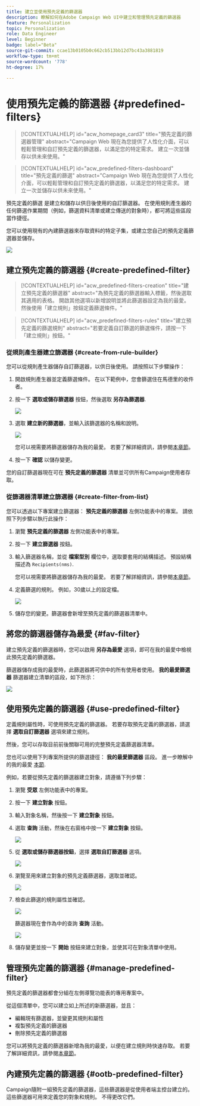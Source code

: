 ```yaml
---
title: 建立並使用預先定義的篩選器
description: 瞭解如何在Adobe Campaign Web UI中建立和管理預先定義的篩選器
feature: Personalization
topic: Personalization
role: Data Engineer
level: Beginner
badge: label="Beta"
source-git-commit: ccae13b0105b0c662cb513bb12d7bc43a3881819
workflow-type: tm+mt
source-wordcount: '778'
ht-degree: 17%

---
```


# 使用預先定義的篩選器 {#predefined-filters}

>[!CONTEXTUALHELP]
>id="acw_homepage_card3"
>title="預先定義的篩選器管理"
>abstract="Campaign Web 現在為您提供了人性化介面，可以輕鬆管理和自訂預先定義的篩選器，以滿足您的特定需求。 建立一次並儲存以供未來使用。"

>[!CONTEXTUALHELP]
>id="acw_predefined-filters-dashboard"
>title="預先定義的篩選"
>abstract="Campaign Web 現在為您提供了人性化介面，可以輕鬆管理和自訂預先定義的篩選器，以滿足您的特定需求。 建立一次並儲存以供未來使用。"

預先定義的篩選 是建立和儲存以供日後使用的自訂篩選器。 在使用規則產生器的任何篩選作業期間（例如，篩選資料清單或建立傳送的對象時），都可將這些區段當作捷徑。

您可以使用現有的內建篩選器來存取資料的特定子集，或建立您自己的預先定義篩選器並儲存。

![](assets/predefined-filters-menu.png)


## 建立預先定義的篩選器 {#create-predefined-filter}

>[!CONTEXTUALHELP]
>id="acw_predefined-filters-creation"
>title="建立預先定義的篩選器"
>abstract="為預先定義的篩選器輸入標籤，然後選取其適用的表格。 開啟其他選項以新增說明並將此篩選器設定為我的最愛。 然後使用「建立規則」按鈕定義篩選條件。"

>[!CONTEXTUALHELP]
>id="acw_predefined-filters-rules"
>title="建立預先定義的篩選規則"
>abstract="若要定義自訂篩選的篩選條件，請按一下「建立規則」按鈕。"

### 從規則產生器建立篩選器 {#create-from-rule-builder}

您可以從規則產生器儲存自訂篩選器，以供日後使用。 請按照以下步驟操作：

1. 開啟規則產生器並定義篩選條件。 在以下範例中，您會篩選住在馬德里的收件者。
1. 按一下 **選取或儲存篩選器** 按鈕，然後選取 **另存為篩選器**.

   ![](assets/predefined-filters-save.png)

1. 選取 **建立新的篩選器**，並輸入該篩選器的名稱和說明。

   ![](assets/predefined-filters-save-filter.png)

   您可以視需要將篩選器儲存為我的最愛。 若要了解詳細資訊，請參閱[本章節](#fav-filter)。

1. 按一下 **確認** 以儲存變更。

您的自訂篩選器現在可在 **預先定義的篩選器** 清單並可供所有Campaign使用者存取。


### 從篩選器清單建立篩選器 {#create-filter-from-list}


您可以透過以下專案建立篩選器： **預先定義的篩選器** 左側功能表中的專案。 請依照下列步驟以執行此操作：

1. 瀏覽 **預先定義的篩選器** 左側功能表中的專案。
1. 按一下 **建立篩選器** 按鈕。
1. 輸入篩選器名稱，並從 **檔案型別** 欄位中，選取要套用的結構描述。 預設結構描述為 `Recipients(nms)`.

   您可以視需要將篩選器儲存為我的最愛。 若要了解詳細資訊，請參閱[本章節](#fav-filter)。

1. 定義篩選的規則。 例如，30歲以上的設定檔。

   ![](assets/filter-30+.png)

1. 儲存您的變更。篩選器會新增至預先定義的篩選器清單中。


## 將您的篩選器儲存為最愛 {#fav-filter}

建立預先定義的篩選器時，您可以啟用 **另存為最愛** 選項，即可在我的最愛中檢視此預先定義的篩選器。


篩選器儲存成我的最愛時，此篩選器將可供中的所有使用者使用。 **我的最愛篩選器** 篩選器建立清單的區段，如下所示：

![](assets/predefined-filters-favorite.png)


## 使用預先定義的篩選器 {#use-predefined-filter}

定義規則屬性時，可使用預先定義的篩選器。 若要存取預先定義的篩選器，請選擇 **選取自訂篩選器** 選項來建立規則。

然後，您可以存取目前前後關聯可用的完整預先定義篩選器清單。

您也可以使用下列專案所提供的篩選捷徑： **我的最愛篩選器** 區段。 進一步瞭解中的我的最愛 [本節](#fav-filter).

例如，若要從預先定義的篩選器建立對象，請遵循下列步驟：

1. 瀏覽 **受眾** 左側功能表中的專案。
1. 按一下 **建立對象** 按鈕。
1. 輸入對象名稱，然後按一下 **建立對象** 按鈕。
1. 選取 **查詢** 活動，然後在右窗格中按一下 **建立對象** 按鈕。

   ![](assets//build-audience-from-filter.png)

1. 從 **選取或儲存篩選器按鈕**，選擇 **選取自訂篩選器** 選項。

   ![](assets/build-audience-select-custom-filter.png)

1. 瀏覽至用來建立對象的預先定義篩選器，選取並確認。

   ![](assets/build-audience-filter-list.png)

1. 檢查此篩選的規則屬性並確認。

   ![](assets/build-audience-check.png)

   篩選器現在會作為中的查詢 **查詢** 活動。

   ![](assets/build-audience-confirm.png)

1. 儲存變更並按一下 **開始** 按鈕來建立對象，並使其可在對象清單中使用。

## 管理預先定義的篩選器 {#manage-predefined-filter}

預先定義的篩選器都會分組在左側導覽功能表的專用專案中。

從這個清單中，您可以建立如上所述的新篩選器，並且：

* 編輯現有篩選器，並變更其規則和屬性
* 複製預先定義的篩選器
* 刪除預先定義的篩選器

您可以將預先定義的篩選器新增為我的最愛，以便在建立規則時快速存取。 若要了解詳細資訊，請參閱[本章節](#fav-filter)。

## 內建預先定義的篩選器 {#ootb-predefined-filter}

Campaign隨附一組預先定義的篩選器，這些篩選器是從使用者端主控台建立的。 這些篩選器可用來定義您的對象和規則。 不得更改它們。
